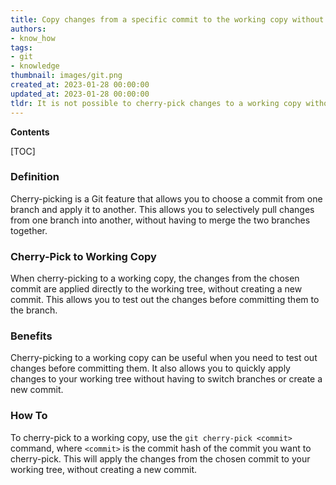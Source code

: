 ```yaml
---
title: Copy changes from a specific commit to the working copy without committing them
authors:
- know_how
tags:
- git
- knowledge
thumbnail: images/git.png
created_at: 2023-01-28 00:00:00
updated_at: 2023-01-28 00:00:00
tldr: It is not possible to cherry-pick changes to a working copy without committing them.
---
```


**Contents**

[TOC]

### Definition
Cherry-picking is a Git feature that allows you to choose a commit from one branch and apply it to another. This allows you to selectively pull changes from one branch into another, without having to merge the two branches together.

### Cherry-Pick to Working Copy
When cherry-picking to a working copy, the changes from the chosen commit are applied directly to the working tree, without creating a new commit. This allows you to test out the changes before committing them to the branch.

### Benefits
Cherry-picking to a working copy can be useful when you need to test out changes before committing them. It also allows you to quickly apply changes to your working tree without having to switch branches or create a new commit.

### How To
To cherry-pick to a working copy, use the `git cherry-pick <commit>` command, where `<commit>` is the commit hash of the commit you want to cherry-pick. This will apply the changes from the chosen commit to your working tree, without creating a new commit.
